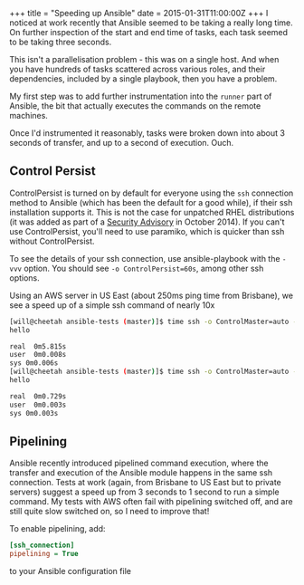 +++
title = "Speeding up Ansible"
date = 2015-01-31T11:00:00Z
+++
I noticed at work recently that Ansible seemed to be taking a really long
time. On further inspection of the start and end time of tasks, each task
seemed to be taking three seconds.

This isn't a parallelisation problem - this was on a single host. And when
you have hundreds of tasks scattered across various roles, and their
dependencies, included by a single playbook, then you have a problem.

My first step was to add further instrumentation into the `runner` part
of Ansible, the bit that actually executes the commands on the remote machines.

Once I'd instrumented it reasonably, tasks were broken down into
about 3 seconds of transfer, and up to a second of execution. Ouch. 

## Control Persist
ControlPersist is turned on by default for everyone using the `ssh`
connection method to Ansible (which has been the default for a good 
while), if their ssh installation supports it. This is not the case
for unpatched RHEL distributions (it was added as part of a 
[Security Advisory](https://rhn.redhat.com/errata/RHSA-2014-1552.html) 
in October 2014). If you can't use ControlPersist, you'll need to 
use paramiko, which is quicker than ssh without ControlPersist.

To see the details of your ssh connection, use ansible-playbook with
the `-vvv` option. You should see `-o ControlPersist=60s`, among
other ssh options.

Using an AWS server in US East (about 250ms ping time from Brisbane),
we see a speed up of a simple ssh command of nearly 10x
```sh
[will@cheetah ansible-tests (master)]$ time ssh -o ControlMaster=auto -o ControlPersist=60s -o ControlPath=/tmp/ansible-ssh-%h-%p-%r ec2-54-152-69-19.compute-1.amazonaws.com echo hello
hello

real  0m5.815s
user  0m0.008s
sys 0m0.006s
[will@cheetah ansible-tests (master)]$ time ssh -o ControlMaster=auto -o ControlPersist=60s -o ControlPath=/tmp/ansible-ssh-%h-%p-%r ec2-54-152-69-19.compute-1.amazonaws.com echo hello
hello

real  0m0.729s
user  0m0.003s
sys 0m0.003s
```

## Pipelining
Ansible recently introduced pipelined command execution, where the transfer
and execution of the Ansible module happens in the same ssh connection.
Tests at work (again, from Brisbane to US East but to private servers)
suggest a speed up from 3 seconds to 1 second to run a simple command.
My tests with AWS often fail with pipelining switched off, and are still
quite slow switched on, so I need to improve that!

To enable pipelining, add:

```ini
[ssh_connection]
pipelining = True
```

to your Ansible configuration file

